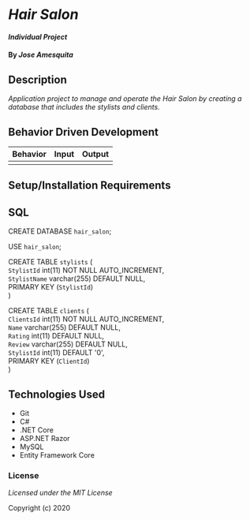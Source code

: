 # _Hair Salon_

#### _Individual Project_

#### By _Jose Amesquita_

## Description

_Application project to manage and operate the Hair Salon by creating a database that includes the stylists and clients._

## Behavior Driven Development
| Behavior | Input | Output |
|----|----|-----|
|  |  |  |


## Setup/Installation Requirements



## SQL

CREATE DATABASE `hair_salon`;

USE `hair_salon`;

CREATE TABLE `stylists` (  
  `StylistId` int(11) NOT NULL AUTO_INCREMENT,  
  `StylistName` varchar(255) DEFAULT NULL,  
  PRIMARY KEY (`StylistId`)  
)

CREATE TABLE `clients` (  
  `ClientsId` int(11) NOT NULL AUTO_INCREMENT,  
  `Name` varchar(255) DEFAULT NULL,   
  `Rating` int(11) DEFAULT NULL,  
  `Review` varchar(255) DEFAULT NULL,  
  `StylistId` int(11) DEFAULT '0',  
  PRIMARY KEY (`ClientId`)  
)

## Technologies Used

* Git
* C#
* .NET Core
* ASP.NET Razor
* MySQL
* Entity Framework Core

### License

*Licensed under the MIT License*

Copyright (c) 2020